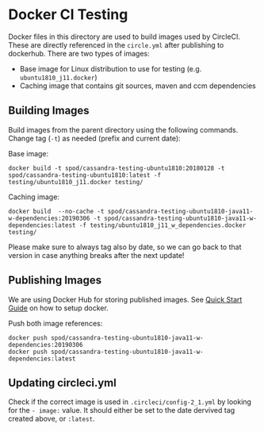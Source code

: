 # Docker CI Testing

Docker files in this directory are used to build images used by CircleCI. These are directly referenced in the `circle.yml` after publishing to dockerhub. There are two types of images:

* Base image for Linux distribution to use for testing (e.g. `ubuntu1810_j11.docker`)
* Caching image that contains git sources, maven and ccm dependencies

## Building Images

Build images from the parent directory using the following commands. Change tag (`-t`) as needed (prefix and current date):

Base image:

`docker build -t spod/cassandra-testing-ubuntu1810:20180128 -t spod/cassandra-testing-ubuntu1810:latest -f testing/ubuntu1810_j11.docker testing/`

Caching image:

`docker build  --no-cache -t spod/cassandra-testing-ubuntu1810-java11-w-dependencies:20190306 -t spod/cassandra-testing-ubuntu1810-java11-w-dependencies:latest -f testing/ubuntu1810_j11_w_dependencies.docker testing/`

Please make sure to always tag also by date, so we can go back to that version in case anything breaks after the next update!

## Publishing Images

We are using Docker Hub for storing published images. See [Quick Start Guide](https://docs.docker.com/docker-hub/) on how to setup docker.

Push both image references:

```
docker push spod/cassandra-testing-ubuntu1810-java11-w-dependencies:20190306
docker push spod/cassandra-testing-ubuntu1810-java11-w-dependencies:latest
```

## Updating circleci.yml

Check if the correct image is used in `.circleci/config-2_1.yml` by looking for the `- image:` value. It should either be set to the date dervived tag created above, or `:latest`.
